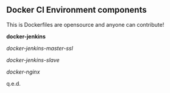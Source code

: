 ## Docker CI Environment components 

This is Dockerfiles are opensource and anyone can contribute!

**docker-jenkins**


*docker-jenkins-master-ssl*

*docker-jenkins-slave*

*docker-nginx*

q.e.d.

